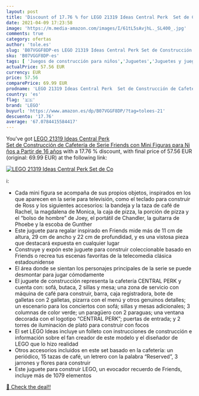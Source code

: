 ```yaml
---
layout: post
title: 'Discount of 17.76 % for LEGO 21319 Ideas Central Perk  Set de Co'
date: 2021-04-09 17:23:58
image: 'https://m.media-amazon.com/images/I/61tL5sAvjhL._SL400_.jpg'
comments: true
category: ofertas
author: 'tole.es'
slug: 'B07VGGF8DP-es LEGO 21319 Ideas Central Perk Set de Construcción de...'
sku: 'B07VGGF8DP-es'
tags: [ 'Juegos de construcción para niños','Juguetes','Juguetes y juegos','lego', ]
actualPrice: 57.56 EUR
currency: EUR
price: 57.56
comparePrice: 69.99 EUR
prodname: 'LEGO 21319 Ideas Central Perk  Set de Construcción de Cafetería de Serie Friends con Mini Figuras para Niños a Partir de 16 años'
country: 'es'
flag: '🇪🇸'
brand: 'LEGO'
buyurl: 'https://www.amazon.es/dp/B07VGGF8DP/?tag=tolees-21'
descuento: '17.76'
average: '67.0784415584417'
---
```


You've got [LEGO 21319 Ideas Central Perk  Set de Construcción de Cafetería de Serie Friends con Mini Figuras para Niños a Partir de 16 años](https://www.amazon.es/dp/B07VGGF8DP/?tag=tolees-21) with a  17.76 % discount, with final price of 57.56 EUR (original: 69.99 EUR) at the following link:

[![LEGO 21319 Ideas Central Perk  Set de Co](https://m.media-amazon.com/images/I/61tL5sAvjhL._SL400_.jpg)](https://www.amazon.es/dp/B07VGGF8DP/?tag=tolees-21)

ℹ️:

- Cada mini figura se acompaña de sus propios objetos, inspirados en los que aparecen en la serie para televisión, como el teclado para construir de Ross y los siguientes accesorios: la bandeja y la taza de café de Rachel, la magdalena de Monica, la caja de pizza, la porción de pizza y el “bolso de hombre” de Joey, el portátil de Chandler, la guitarra de Phoebe y la escoba de Gunther
- Este juguete para regalar inspirado en Friends mide más de 11 cm de altura, 29 cm de ancho y 22 cm de profundidad, y es una vistosa pieza que destacará expuesta en cualquier lugar
- Construye y expón este juguete para construir coleccionable basado en Friends o recrea tus escenas favoritas de la telecomedia clásica estadounidense
- El área donde se sientan los personajes principales de la serie se puede desmontar para jugar cómodamente
- El juguete de construcción representa la cafetería CENTRAL PERK y cuenta con: sofá, butaca, 2 sillas y mesa; una zona de servicio con máquina de café para construir, barra, caja registradora, bote de galletas con 2 galletas, pizarra con el menú y otros genuinos detalles; un escenario para los conciertos con sofá; sillas y mesas adicionales; 3 columnas de color verde; un paragüero con 2 paraguas; una ventana decorada con el logotipo “CENTRAL PERK”; puertas de entrada; y 2 torres de iluminación de plató para construir con focos
- El set LEGO Ideas incluye un folleto con instrucciones de construcción e información sobre el fan creador de este modelo y el diseñador de LEGO que lo hizo realidad
- Otros accesorios incluidos en este set basado en la cafetería: un periódico, 15 tazas de café, un letrero con la palabra “Reserved”, 3 jarrones y flores para construir
- Este juguete para construir LEGO, un evocador recuerdo de Friends, incluye más de 1079 elementos

[🛒 Check the deal!!](https://www.amazon.es/dp/B07VGGF8DP/?tag=tolees-21)
